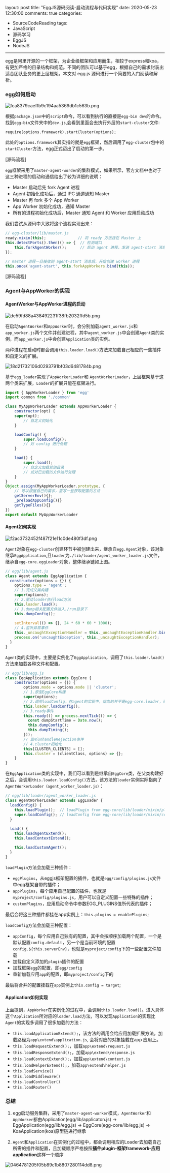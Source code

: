 layout: post
title: "EggJS源码阅读-启动流程与代码实现"
date: 2020-05-23 12:30:00
comments: true
categories: 
- SourceCodeReading
tags:
- JavaScript
- 源码学习
- EggJS
- NodeJS
---

egg是阿里开源的一个框架，为企业级框架和应用而生，相较于express和koa，有更加严格的目录结构和规范。不同的团队可以基于egg，根据自己的需求封装出适合团队业务的更上层框架。本文对 egg.js 源码进行一个简要的入门阅读和解析。

<!-- more -->

### egg如何启动

![fca8379caeffb9c194aa5369db1c563b.png](https://img.alicdn.com/imgextra/i4/O1CN01gbgC311e0ZRz21oLP_!!6000000003809-0-tps-1268-1002.jpg)

根据`package.json`中的`script`命令，可以看到执行的直接是`egg-bin dev`的命令。找到`egg-bin`文件夹中的`dev.js`,会看到里面会去执行外层的`start-cluster`文件:

```javasript
require(options.framework).startCluster(options);
```

此处的`options.framework`其实指的就是`egg`框架，然后调用了`egg-cluster`包中的`startCluster`方法，egg正式迈出了启动的第一步。

[源码流程]

`egg`框架采用了`master-agent-worder`的集群模式，如果所示，官方文档中也对于这三种进程的启动和通信给出了较为详细的说明：

- Master 启动后先 fork Agent 进程
- Agent 初始化成功后，通过 IPC 通道通知 Master
- Master 再 fork 多个 App Worker
- App Worker 初始化成功，通知 Master
- 所有的进程初始化成功后，Master 通知 Agent 和 Worker 应用启动成功

我们尝试从源码中大致将这个流程实现出来：

```javascript
// egg-cluster/lib/master.js
ready.mixin(this);              // 将 ready 方法挂在 Master 上
this.detectPorts().then(() => {  // 检测端口
    this.forkAgentWorker();      // 启动 agent 进程，发送 agent-start 消息给 master 进程
});

// master 进程一旦接收到 agent-start 消息后，开始创建 worker 进程
this.once('agent-start', this.forkAppWorkers.bind(this));
```

[源码流程]

### Agent与AppWorker的实现

#### AgentWorker与AppWorker进程的启动

![de59fd88a438492231f38fb2032ffd5b.png](https://img.alicdn.com/imgextra/i4/O1CN01Fyk5k31EQVsRROl7M_!!6000000000346-0-tps-1337-1029.jpg)


在启动`AgentWorker`和`AppWorker`时，会分别加载`agent_worker.js`和`app_worker.js`两个文件并创建进程，其中`agent_worker.js`中会创建`Agent`类的实例，而`app_worker.js`中会创建`Application`类的实例。

两种进程在启动时都会调用`this.loader.load()`方法来加载自己相应的一些插件和自定义的扩展。

![18d21732106d0293791bf03d6481784b.png](https://img.alicdn.com/imgextra/i1/O1CN01aX0q421ZQbtFSpqUz_!!6000000003189-0-tps-1335-716.jpg)

基于`egg_loader`实现了`AppWorkerLoader`和 `AgentWorkerLoader`，上层框架基于这两个类来扩展，`Loader`的扩展只能在框架进行。

```javascript
import { AppWorkerLoader } from 'egg'
import common from './common'

class MyAppWorkerLoader extends AppWorkerLoader {
    constructor(opt) {
    super(opt);
        // 自定义初始化
    }

    loadConfig() {
        super.loadConfig();
        // 对 config 进行处理
    }

    load() {
        super.load();
        // 自定义加载其他目录
        // 或对已加载的文件进行处理
    }
}
Object.assign(MyAppWorkerLoader.prototype, {
    // 可以根据自己的需求，重写一些获取配置的方法
    getServerEnv(){};
    _preloadAppConfig(){}
    getTypeFiles(){}
})
export default MyAppWorkerLoader
```

#### Agent如何实现

![f2ac3732452f487f21e11c0de480f3df.png](https://img.alicdn.com/imgextra/i1/O1CN01zkrj4o1OUliCxYhjc_!!6000000001709-0-tps-1093-760.jpg)

`Agent`对象在`egg-cluster`创建环节中被创建出来，继承自`egg.Agent`对象，该对象继承`EggApplication`,且`loader`为`./lib/loader/agent_worker_loader.js`文件，继承自`egg-core.eggLoader`对象，整体继承链如上图。

```javascript
// egg/lib/agent.js
class Agent extends EggApplication {
  constructor(options = {}) {
    options.type = 'agent';
    // 1.完成父类构建
    super(options);
    // 2.驱动loader执行load方法
    this.loader.load();
    // 3.dump相关配置文件进入./run目录下
    this.dumpConfig();
    
    setInterval(() => {}, 24 * 60 * 60 * 1000);
    // 4.监听异常事件
    this._uncaughtExceptionHandler = this._uncaughtExceptionHandler.bind(this);
    process.on('uncaughtException', this._uncaughtExceptionHandler);
  }
}
```

`Agent`类的实现中，主要是实例化了`EggApplication`，调用了`this.loader.load()`方法来加载各种文件和配置。

```javascript
// egg/lib/egg.js
class EggApplication extends EggCore {
    constructor(options = {}) {
        options.mode = options.mode || 'cluster';
        // 1.原型EggCore构建
        super(options);
        // 2.调用loadConfig，在agent的实现中，指向的并不是egg-core.loader，而是agent_worker_loader
        this.loader.loadConfig();
        // 3.ready事件
        this.ready(() => process.nextTick(() => {
          const dumpStartTime = Date.now();
          this.dumpConfig();
          this.dumpTiming();
        }));
        // 监听unhandleRejection事件
        // 4.cluster初始化
        this[CLUSTER_CLIENTS] = [];
        this.cluster = (clientClass, options) => {};
    }
}
```

在`EggApplication`类的实现中，我们可以看到是继承自`EggCore`类，在父类构建好之后，会调用`this.loader.loadConfig()`方法，该方法的`loader`实例实际指向了`AgentWorkerLoader（agent_worker_loader.js）`：

```javascript
// egg/lib/loader/agent_worker_loader.js
class AgentWorkerLoader extends EggLoader {
  loadConfig() {
    this.loadPlugin();  // loadPlugin from egg-core/lib/loader/mixin/plgin.js
    super.loadConfig(); // loadConfig from egg-core/lib/loader/mixin/config.js
  }
  
  load() {
    this.loadAgentExtend();
    this.loadContextExtend();

    this.loadCustomAgent();
  }
}
```

`loadPlugin`方法会加载三种插件：
- `eggPlugins`，从eggjs框架配置的插件，也就是`egg/config/plugins.js`文件中egg框架自带的插件；
- `appPlugins`，每个应用自己配置的插件，也就是`myproject/config/plugins.js`，用户可以自定义配置一些特殊的插件；
- `customPlugins`，应用启动命令中参数EGG_PLUGINS值所代表的插件；

最后会将这三种插件都挂在app实例上：`this.plugins = enablePlugins`;

`loadConfig`方法会加载三种配置：
- `appConfig`，每个应用自己独有的配置，其中会按顺序加载两个配置，一个是默认配置`config.default`，另一个是当前环境的配置`config.${this.serverEnv}`，也就是`myproject/config`下的一些配置文件加载
- 加载自定义添加的`plugin`插件的配置
- 加载框架`egg`的配置，即`egg/config`
- 重新加载应用`app`的配置，即`myproject/config`下的

最后将合并的配置挂载在`app`实例上`this.config = target`;

#### Application如何实现

上面提到，`AppWorker`在实例化的过程中，会调用`this.loader.load()`。进入具体这个`Application`所对应的`loader.load`方法，可以发现`Application`的实现比`Agent`的实现多调用了很多加载的方法：

- `this.loadApplicationExtend();`，该方法的调用会给应用加载扩展方法，加载路径为`app\extend\application.js`, 会将对应的对象挂载在app 应用上。
- `this.loadRequestExtend();`，加载`app\extend\request.js`
- `this.loadResponseExtend();`，加载`app\extend\response.js`
- `this.loadContextExtend();`，加载`app\extend\context.js`
- `this.loadHelperExtend();`，加载`app\extend\helper.js`
- `this.loadService()`
- `this.loadMiddleware()`
- `this.loadController()`
- `this.loadRouter()`

### 总结

1. egg启动服务集群，采用了`master-agent-worker`模式，`AgentWorker`和`AppWorker`都由Application(egg/lib/applicaton.js) -> EggApplication(egg/lib/egg.js) -> EggCore(egg-core/lib/egg.js) -> KoaApplication(koa)原型链进行继承

2. `Agent`和`Application`在实例化的过程中，都会调用相应的Loader去加载自己所需的插件和配置，且加载顺序严格按照**插件plugin-框架framework-应用application**这样一个顺序

![0464781205f05b89c1b8807280114dd8.png](https://img.alicdn.com/imgextra/i1/O1CN015m0LOC1ZwfcF0EBGW_!!6000000003259-2-tps-888-2235.png)

